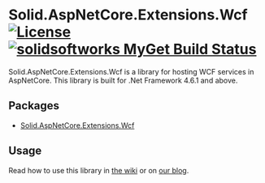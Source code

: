 # Solid.AspNetCore.Extensions.Wcf [![License](https://img.shields.io/github/license/mashape/apistatus.svg)](https://en.wikipedia.org/wiki/MIT_License) [![solidsoftworks MyGet Build Status](https://www.myget.org/BuildSource/Badge/solidsoftworks?identifier=b546d520-9ccc-4fe8-9f5f-7ad3141cd94b)](https://www.myget.org/)

Solid.AspNetCore.Extensions.Wcf is a library for hosting WCF services in AspNetCore. This library is built for .Net Framework 4.6.1 and above.

## Packages
* [Solid.AspNetCore.Extensions.Wcf](https://www.nuget.org/packages/Solid.AspNetCore.Extensions.Wcf)

## Usage
Read how to use this library in [the wiki](https://github.com/SOLIDSoftworks/Solid.AspNetCore.Extensions.Wcf/wiki) or on [our blog](https://solidsoftworks.io).
